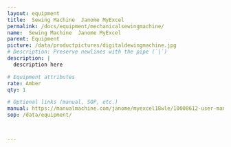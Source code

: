 ```yaml
---
layout: equipment
title:  Sewing Machine  Janome MyExcel 
permalink: /docs/equipment/mechanicalsewingmachine/
name:  Sewing Machine  Janome MyExcel 
parent: Equipment
picture: /data/productpictures/digitaldewingmachine.jpg
# Description: Preserve newlines with the pipe (`|`)
description: |
  description here

# Equipment attributes
rate: Amber
qty: 1

# Optional links (manual, SOP, etc.)
manual: https://manualmachine.com/janome/myexcel18wle/10008612-user-manual/
sop: /data/equipment/



---
```

